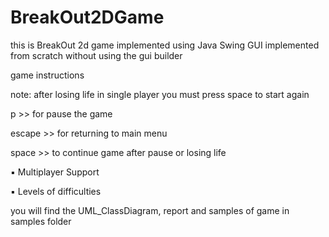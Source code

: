 # BreakOut2DGame

this is BreakOut 2d game implemented using Java Swing GUI implemented from scratch without using the gui builder


game instructions

note: after losing life in single player you must press space to start again 

p >> for pause the game

escape >> for returning to main menu

space >> to continue game after pause or losing life

▪ Multiplayer Support

▪ Levels of difficulties

you will find the UML_ClassDiagram, report and samples of game in samples folder
